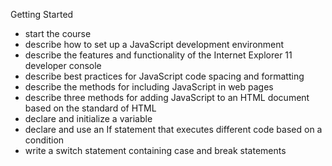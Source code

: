 Getting Started
* start the course
* describe how to set up a JavaScript development environment
* describe the features and functionality of the Internet Explorer 11 developer console
* describe best practices for JavaScript code spacing and formatting
* describe the methods for including JavaScript in web pages
* describe three methods for adding JavaScript to an HTML document based on the standard of HTML
* declare and initialize a variable
* declare and use an If statement that executes different code based on a condition
* write a switch statement containing case and break statements

